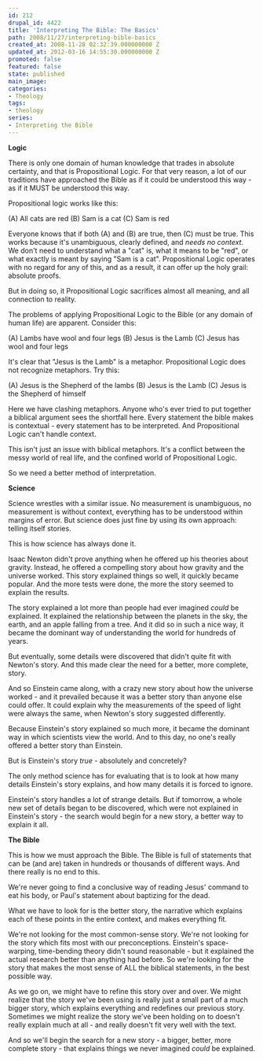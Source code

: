 ```yaml
---
id: 212
drupal_id: 4422
title: 'Interpreting The Bible: The Basics'
path: 2008/11/27/interpreting-bible-basics
created_at: 2008-11-28 02:32:39.000000000 Z
updated_at: 2012-03-16 14:55:30.000000000 Z
promoted: false
featured: false
state: published
main_image: 
categories:
- Theology
tags:
- theology
series:
- Interpreting the Bible
---
```

<strong>Logic
</strong>

There is only one domain of human knowledge that trades in absolute certainty, and that is Propositional Logic. For that very reason, a lot of our traditions have approached the Bible as if it could be understood this way - as if it MUST be understood this way.

Propositional logic works like this:

(A) All cats are red
(B) Sam is a cat
(C) Sam is red

Everyone knows that if both (A) and (B) are true, then (C) must be true. This works because it's unambiguous, clearly defined, and <em>needs no context</em>. We don't need to understand what a "cat" is, what it means to be "red", or what exactly is meant by saying "Sam is a cat". Propositional Logic operates with no regard for any of this, and as a result, it can offer up the holy grail: absolute proofs.

But in doing so, it Propositional Logic sacrifices almost all meaning, and all connection to reality.

The problems of applying Propositional Logic to the Bible (or any domain of human life) are apparent. Consider this:

(A) Lambs have wool and four legs
(B) Jesus is the Lamb
(C) Jesus has wool and four legs

It's clear that "Jesus is the Lamb" is a metaphor. Propositional Logic does not recognize metaphors. Try this:

(A) Jesus is the Shepherd of the lambs
(B) Jesus is the Lamb
(C) Jesus is the Shepherd of himself

Here we have clashing metaphors. Anyone who's ever tried to put together a biblical argument sees the shortfall here. Every statement the bible makes is contextual - every statement has to be interpreted. And Propositional Logic can't handle context.

This isn't just an issue with biblical metaphors. It's a conflict between the messy world of real life, and the confined world of Propositional Logic.

So we need a better method of interpretation.

<strong>Science</strong>

Science wrestles with a similar issue. No measurement is unambiguous, no measurement is without context, everything has to be understood within margins of error. But science does just fine by using its own approach: telling itself stories.

This is how science has always done it.

Isaac Newton didn't prove anything when he offered up his theories about gravity. Instead, he offered a compelling story about how gravity and the universe worked. This story explained things so well, it quickly became popular. And the more tests were done, the more the story seemed to explain the results.

The story explained a lot more than people had ever imagined <em>could</em> be explained. It explained the relationship between the planets in the sky, the earth, and an apple falling from a tree. And it did so in such a nice way, it became the dominant way of understanding the world for hundreds of years.

But eventually, some details were discovered that didn't quite fit with Newton's story. And this made clear the need for a better, more complete, story.

And so Einstein came along, with a crazy new story about how the universe worked - and it prevailed because it was a better story than anyone else could offer. It could explain why the measurements of the speed of light were always the same, when Newton's story suggested differently.

Because Einstein's story explained so much more, it became the dominant way in which scientists view the world. And to this day, no one's really offered a better story than Einstein.

But is Einstein's story <em>true</em> - absolutely and concretely?

The only method science has for evaluating that is to look at how many details Einstein's story explains, and how many details it is forced to ignore.

Einstein's story handles a lot of strange details. But if tomorrow, a whole new set of details began to be discovered, which were not explained in Einstein's story - the search would begin for a new story, a better way to explain it all.

<strong>The Bible</strong>

This is how we must approach the Bible. The Bible is full of statements that can be (and are) taken in hundreds or thousands of different ways. And there really is no end to this.

We're never going to find a conclusive way of reading Jesus' command to eat his body, or Paul's statement about baptizing for the dead.

What we have to look for is the better story, the narrative which explains each of these points in the entire context, and makes everything fit.

We're not looking for the most common-sense story. We're not looking for the story which fits most with our preconceptions. Einstein's space-warping, time-bending theory didn't sound reasonable - but it explained the actual research better than anything had before. So we're looking for the story that makes the most sense of ALL the biblical statements, in the best possible way.

As we go on, we might have to refine this story over and over. We might realize that the story we've been using is really just a small part of a much bigger story, which explains everything and redefines our previous story. Sometimes we might realize the story we've been holding on to doesn't really explain much at all - and really doesn't fit very well with the text.

And so we'll begin the search for a new story - a bigger, better, more complete story - that explains things we never imagined <em>could</em> be explained.
